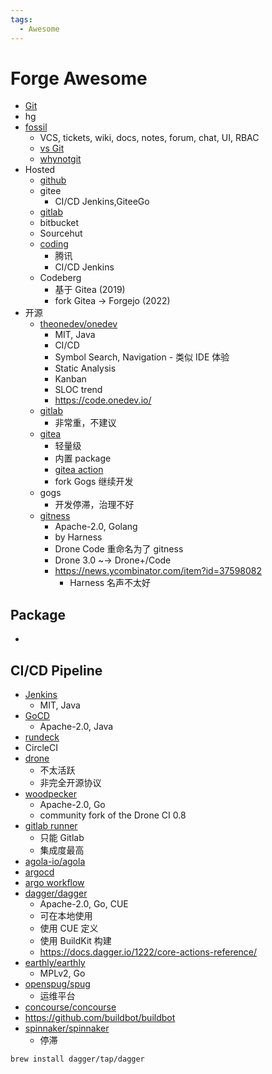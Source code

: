 ```yaml
---
tags:
  - Awesome
---
```


# Forge Awesome

- [Git](./git/README.md)
- hg
- [fossil](https://fossil-scm.org/)
  - VCS, tickets, wiki, docs, notes, forum, chat, UI, RBAC
  - [vs Git](https://fossil-scm.org/home/doc/trunk/www/fossil-v-git.wiki)
  - [whynotgit](https://www.sqlite.org/whynotgit.html)
- Hosted
  - [github](./github/README.md)
  - gitee
    - CI/CD Jenkins,GiteeGo
  - [gitlab](./gitlab/README.md)
  - bitbucket
  - Sourcehut
  - [coding](./coding.md)
    - 腾讯
    - CI/CD Jenkins
  - Codeberg
    - 基于 Gitea (2019)
    - fork Gitea -> Forgejo (2022)
- 开源
  - [theonedev/onedev](./onedev.md)
    - MIT, Java
    - CI/CD
    - Symbol Search, Navigation - 类似 IDE 体验
    - Static Analysis
    - Kanban
    - SLOC trend
    - https://code.onedev.io/
  - [gitlab](./gitlab/README.md)
    - 非常重，不建议
  - [gitea](./gitea/README.md)
    - 轻量级
    - 内置 package
    - [gitea action](./gitea/gitea-action.md)
    - fork Gogs 继续开发
  - gogs
    - 开发停滞，治理不好
  - [gitness](https://github.com/harness/gitness)
    - Apache-2.0, Golang
    - by Harness
    - Drone Code 重命名为了 gitness
    - Drone 3.0 ~-> Drone+/Code
    - https://news.ycombinator.com/item?id=37598082
      - Harness 名声不太好

## Package

-

## CI/CD Pipeline

- [Jenkins](./jenkins/README.md)
  - MIT, Java
- [GoCD](https://github.com/gocd/gocd)
  - Apache-2.0, Java
- [rundeck](./rundeck.md)
- CircleCI
- [drone](./drone/README.md)
  - 不太活跃
  - 非完全开源协议
- [woodpecker](./woodpecker/README.md)
  - Apache-2.0, Go
  - community fork of the Drone CI 0.8
- [gitlab runner](./gitlab/gitlab-runner.md)
  - 只能 Gitlab
  - 集成度最高
- [agola-io/agola](https://github.com/agola-io/agola)
- [argocd](../../devops/kubernetes/app/argocd.md)
- [argo workflow](../../devops/kubernetes/app/argo-workflow.md)
- [dagger/dagger](https://github.com/dagger/dagger)
  - Apache-2.0, Go, CUE
  - 可在本地使用
  - 使用 CUE 定义
  - 使用 BuildKit 构建
  - https://docs.dagger.io/1222/core-actions-reference/
- [earthly/earthly](https://github.com/earthly/earthly)
  - MPLv2, Go
- [openspug/spug](https://github.com/openspug/spug)
  - 运维平台
- [concourse/concourse](https://github.com/concourse/concourse)
- https://github.com/buildbot/buildbot
- [spinnaker/spinnaker](https://github.com/spinnaker/spinnaker)
  - 停滞

```bash
brew install dagger/tap/dagger
```
